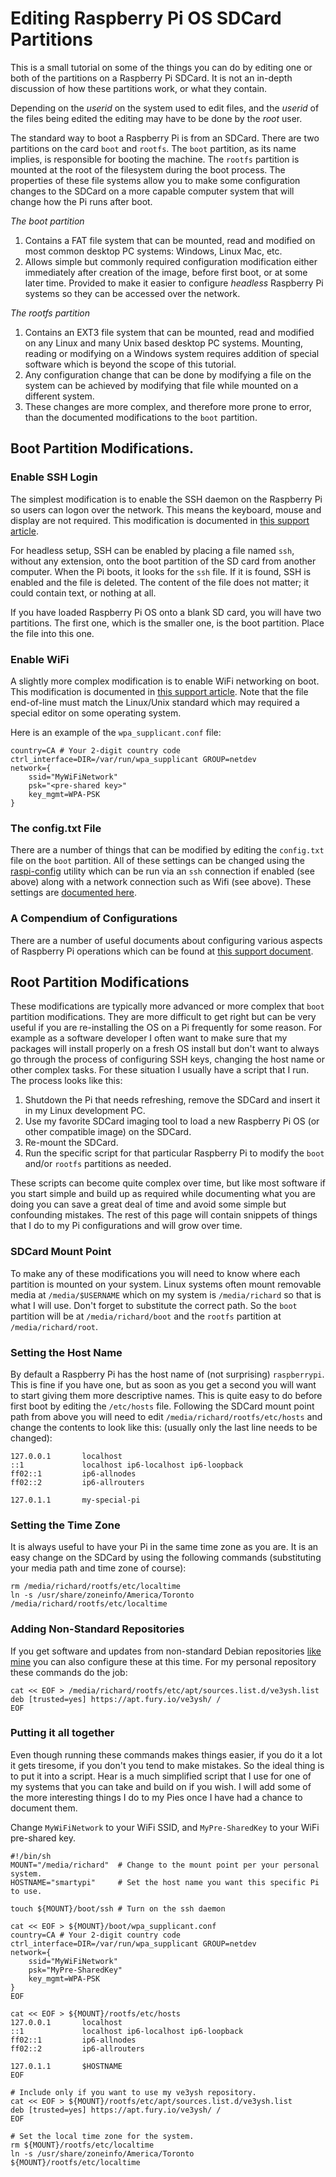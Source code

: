 # Editing Raspberry Pi OS SDCard Partitions

This is a small tutorial on some of the things you can do by editing one or both of the partitions on a Raspberry Pi
SDCard. It is not an in-depth discussion of how these partitions work, or what they contain.

Depending on the *userid* on the system used to edit files, and the *userid* of the files being edited the editing
may have to be done by the *root* user. 

The standard way to boot a Raspberry Pi is from an SDCard. There are two partitions on the card `boot` and `rootfs`.
The `boot` partition, as its name implies, is responsible for booting the machine. The `rootfs` partition is mounted
at the root of the filesystem during the boot process. The properties of these file systems allow you to make some
configuration changes to the SDCard on a more capable computer system that will change how the Pi runs after boot.

*The boot partition*
1. Contains a FAT file system that can be mounted, read and modified on most common desktop PC systems: Windows, Linux
Mac, etc.
1. Allows simple but commonly required configuration modification either immediately after creation of the image, before
first boot, or at some later time. Provided to make it easier to configure *headless* Raspberry Pi systems so they can
be accessed over the network.

*The rootfs partition*
1. Contains an EXT3 file system that can be mounted, read and modified on any Linux and many Unix based desktop PC
systems. Mounting, reading or modifying on a Windows system requires addition of special software which is beyond
the scope of this tutorial.
1. Any configuration change that can be done by modifying a file on the system can be achieved by modifying that 
file while mounted on a different system. 
1. These changes are more complex, and therefore more prone to error, than the documented modifications to the `boot`
partition.

## Boot Partition Modifications.

### Enable SSH Login

The simplest modification is to enable the SSH daemon on the Raspberry Pi so users can logon over the network. This
means the keyboard, mouse and display are not required. This modification is documented in
[this support article](https://www.raspberrypi.org/documentation/remote-access/ssh/).

For headless setup, SSH can be enabled by placing a file named `ssh`, without any extension, onto the boot partition
of the SD card from another computer. When the Pi boots, it looks for the `ssh` file. If it is found, SSH is enabled 
and the file is deleted. The content of the file does not matter; it could contain text, or nothing at all.

If you have loaded Raspberry Pi OS onto a blank SD card, you will have two partitions. The first one, which is the 
smaller one, is the boot partition. Place the file into this one.

### Enable WiFi

A slightly more complex modification is to enable WiFi networking on boot. This modification is documented in
[this support article](https://www.raspberrypi.org/documentation/configuration/wireless/headless.md). Note that
the file end-of-line must match the Linux/Unix standard which may required a special editor on some operating 
system.

Here is an example of the `wpa_supplicant.conf` file:

```
country=CA # Your 2-digit country code
ctrl_interface=DIR=/var/run/wpa_supplicant GROUP=netdev
network={
    ssid="MyWiFiNetwork"
    psk="<pre-shared key>"
    key_mgmt=WPA-PSK
}
```

### The config.txt File

There are a number of things that can be modified by editing the `config.txt` file on the `boot` partition. All of
these settings can be changed using the [raspi-config](https://www.raspberrypi.org/documentation/configuration/raspi-config.md)
utility which can be run via an `ssh` connection if enabled (see above) along with a network connection such as Wifi
(see above). These settings are [documented here](https://www.raspberrypi.org/documentation/configuration/config-txt/README.md).

### A Compendium of Configurations

There are a number of useful documents about configuring various aspects of Raspberry Pi operations which can be
found at [this support document](https://www.raspberrypi.org/documentation/configuration/).

## Root Partition Modifications 

These modifications are typically more advanced or more complex that `boot` partition modifications. They are more
difficult to get right but can be very useful if you are re-installing the OS on a Pi frequently for some reason.
For example as a software developer I often want to make sure that my packages will install properly on a fresh OS
install but don't want to always go through the process of configuring SSH keys, changing the host name or other 
complex tasks. For these situation I usually have a script that I run. The process looks like this:
1. Shutdown the Pi that needs refreshing, remove the SDCard and insert it in my Linux development PC.
1. Use my favorite SDCard imaging tool to load a new Raspberry Pi OS (or other compatible image) on the SDCard.
1. Re-mount the SDCard.
1. Run the specific script for that particular Raspberry Pi to modify the `boot` and/or `rootfs` partitions as needed.

These scripts can become quite complex over time, but like most software if you start simple and build up as
required while documenting what you are doing you can save a great deal of time and avoid some simple but
confounding mistakes. The rest of this page will contain snippets of things that I do to my Pi configurations and
will grow over time.

### SDCard Mount Point

To make any of these modifications you will need to know where each partition is mounted on your system. Linux systems
often mount removable media at `/media/$USERNAME` which on my system is `/media/richard` so that is what I will use.
Don't forget to substitute the correct path. So the `boot` partition will be at `/media/richard/boot` and the `rootfs`
partition at `/media/richard/root`.

### Setting the Host Name

By default a Raspberry Pi has the host name of (not surprising) `raspberrypi`. This is fine if you have one, but as
soon as you get a second you will want to start giving them more descriptive names. This is quite easy to do before
first boot by editing the `/etc/hosts` file. Following the SDCard mount point path from above you will need to
edit `/media/richard/rootfs/etc/hosts` and change the contents to look like this: (usually only the last line needs to
be changed):

```
127.0.0.1       localhost
::1             localhost ip6-localhost ip6-loopback
ff02::1         ip6-allnodes
ff02::2         ip6-allrouters

127.0.1.1       my-special-pi
```

### Setting the Time Zone

It is always useful to have your Pi in the same time zone as you are. It is an easy change on the SDCard by using
the following commands (substituting your media path and time zone of course):

```
rm /media/richard/rootfs/etc/localtime
ln -s /usr/share/zoneinfo/America/Toronto /media/richard/rootfs/etc/localtime
```

### Adding Non-Standard Repositories

If you get software and updates from non-standard Debian repositories [like mine](/Repository) you can also configure
these at this time. For my personal repository these commands do the job:

```
cat << EOF > /media/richard/rootfs/etc/apt/sources.list.d/ve3ysh.list
deb [trusted=yes] https://apt.fury.io/ve3ysh/ /
EOF
``` 

### Putting it all together

Even though running these commands makes things easier, if you do it a lot it gets tiresome, if you don't you tend
to make mistakes. So the ideal thing is to put it into a script. Hear is a much simplified script that I use for
one of my systems that you can take and build on if you wish. I will add some of the more interesting things I do
to my Pies once I have had a chance to document them.

Change `MyWiFiNetwork` to your WiFi SSID, and `MyPre-SharedKey` to your WiFi pre-shared key.

```
#!/bin/sh
MOUNT="/media/richard"  # Change to the mount point per your personal system.
HOSTNAME="smartypi"     # Set the host name you want this specific Pi to use.

touch ${MOUNT}/boot/ssh # Turn on the ssh daemon

cat << EOF > ${MOUNT}/boot/wpa_supplicant.conf
country=CA # Your 2-digit country code
ctrl_interface=DIR=/var/run/wpa_supplicant GROUP=netdev
network={
    ssid="MyWiFiNetwork"
    psk="MyPre-SharedKey"
    key_mgmt=WPA-PSK
}
EOF

cat << EOF > ${MOUNT}/rootfs/etc/hosts
127.0.0.1       localhost
::1             localhost ip6-localhost ip6-loopback
ff02::1         ip6-allnodes
ff02::2         ip6-allrouters

127.0.1.1       $HOSTNAME
EOF

# Include only if you want to use my ve3ysh repository.
cat << EOF > ${MOUNT}/rootfs/etc/apt/sources.list.d/ve3ysh.list
deb [trusted=yes] https://apt.fury.io/ve3ysh/ /
EOF

# Set the local time zone for the system.
rm ${MOUNT}/rootfs/etc/localtime
ln -s /usr/share/zoneinfo/America/Toronto ${MOUNT}/rootfs/etc/localtime
```
